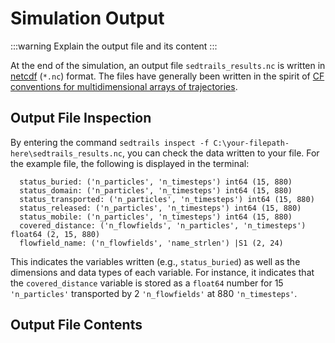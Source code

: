 # Simulation Output

:::warning
Explain the output file and its content
:::

At the end of the simulation, an output file ``sedtrails_results.nc`` is written in [netcdf](https://www.unidata.ucar.edu/software/netcdf) (``*.nc``) format. The files have generally been written in the spirit of [CF conventions for multidimensional arrays of trajectories](https://cfconventions.org/cf-conventions/v1.6.0/cf-conventions.html#_multidimensional_array_representation_of_trajectories).

## Output File Inspection

By entering the command ``sedtrails inspect -f C:\your-filepath-here\sedtrails_results.nc``, you can check the data written to your file. For the example file, the following is displayed in the terminal:

```
  status_buried: ('n_particles', 'n_timesteps') int64 (15, 880)
  status_domain: ('n_particles', 'n_timesteps') int64 (15, 880)
  status_transported: ('n_particles', 'n_timesteps') int64 (15, 880)
  status_released: ('n_particles', 'n_timesteps') int64 (15, 880)
  status_mobile: ('n_particles', 'n_timesteps') int64 (15, 880)
  covered_distance: ('n_flowfields', 'n_particles', 'n_timesteps') float64 (2, 15, 880)
  flowfield_name: ('n_flowfields', 'name_strlen') |S1 (2, 24)
```

This indicates the variables written (e.g., ``status_buried``) as well as the dimensions and data types of each variable. For instance, it indicates that the ``covered_distance`` variable is stored as a ``float64`` number for 15 ``'n_particles'`` transported by 2 ``'n_flowfields'`` at 880 ``'n_timesteps'``.

## Output File Contents


